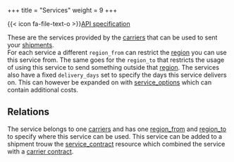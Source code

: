 +++
title = "Services"
weight = 9
+++

{{< icon fa-file-text-o >}}[API specification](https://docs.myparcel.com/api-specification#/Services)

These are the services provided by the [carriers](/api/resources/carriers/) that can be used to sent your [shipments](/api/resources/shipments).  
For each service a different `region_from` can restrict the [region](/api/resources/regions/) you can use this service from. The same goes for the `region_to` that restricts the usage of using this service to send something outside that [region](/api/resources/regions/).
The services also have a fixed `delivery_days` set to specify the days this service delivers on. This can however be expanded on with [service_options](/api/resources/service-options/) which can contain additional costs. 

## Relations
The service belongs to one [carriers](/api/resources/carriers/) and has one [region_from](/api/resources/regions/) and [region_to](/api/resources/regions/) to specify where this service can be used.
This service can be added to a shipment trouw the [service_contract](/api/resources/service-contracts) resource which combined the service with a [carrier contract](/api/resources/carrier-contracts/).
